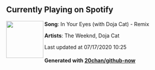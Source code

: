 ## Currently Playing on Spotify

[<img align="left" width="100" src="https://i.scdn.co/image/ab67616d00001e0259612a59ef333109d15faa8d">](https://open.spotify.com/album/0Jh3A8NAbc9eFpdUfhDedt)

**Song**: In Your Eyes (with Doja Cat) - Remix

**Artists**: The Weeknd, Doja Cat

Last updated at 07/17/2020 10:25

#### Generated with [20chan/github-now](https://github.com/20chan/github-now)